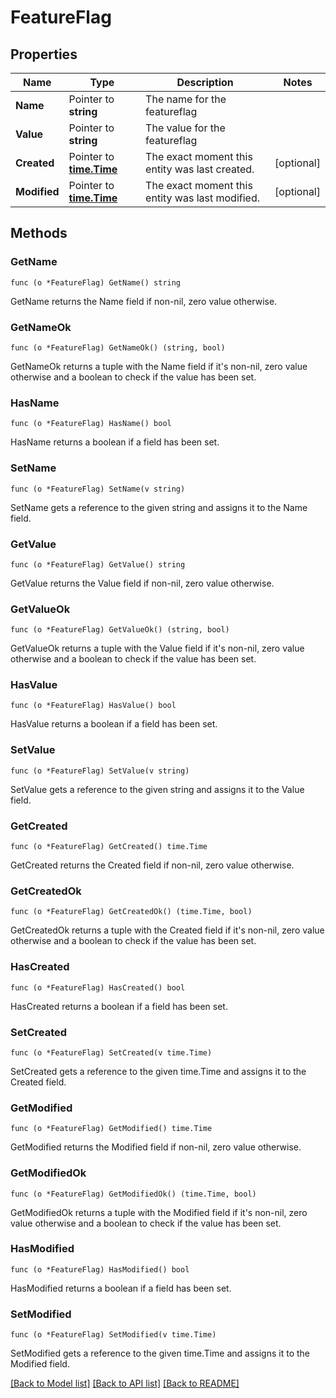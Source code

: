 # FeatureFlag

## Properties

Name | Type | Description | Notes
------------ | ------------- | ------------- | -------------
**Name** | Pointer to **string** | The name for the featureflag | 
**Value** | Pointer to **string** | The value for the featureflag | 
**Created** | Pointer to [**time.Time**](time.Time.md) | The exact moment this entity was last created. | [optional] 
**Modified** | Pointer to [**time.Time**](time.Time.md) | The exact moment this entity was last modified. | [optional] 

## Methods

### GetName

`func (o *FeatureFlag) GetName() string`

GetName returns the Name field if non-nil, zero value otherwise.

### GetNameOk

`func (o *FeatureFlag) GetNameOk() (string, bool)`

GetNameOk returns a tuple with the Name field if it's non-nil, zero value otherwise
and a boolean to check if the value has been set.

### HasName

`func (o *FeatureFlag) HasName() bool`

HasName returns a boolean if a field has been set.

### SetName

`func (o *FeatureFlag) SetName(v string)`

SetName gets a reference to the given string and assigns it to the Name field.

### GetValue

`func (o *FeatureFlag) GetValue() string`

GetValue returns the Value field if non-nil, zero value otherwise.

### GetValueOk

`func (o *FeatureFlag) GetValueOk() (string, bool)`

GetValueOk returns a tuple with the Value field if it's non-nil, zero value otherwise
and a boolean to check if the value has been set.

### HasValue

`func (o *FeatureFlag) HasValue() bool`

HasValue returns a boolean if a field has been set.

### SetValue

`func (o *FeatureFlag) SetValue(v string)`

SetValue gets a reference to the given string and assigns it to the Value field.

### GetCreated

`func (o *FeatureFlag) GetCreated() time.Time`

GetCreated returns the Created field if non-nil, zero value otherwise.

### GetCreatedOk

`func (o *FeatureFlag) GetCreatedOk() (time.Time, bool)`

GetCreatedOk returns a tuple with the Created field if it's non-nil, zero value otherwise
and a boolean to check if the value has been set.

### HasCreated

`func (o *FeatureFlag) HasCreated() bool`

HasCreated returns a boolean if a field has been set.

### SetCreated

`func (o *FeatureFlag) SetCreated(v time.Time)`

SetCreated gets a reference to the given time.Time and assigns it to the Created field.

### GetModified

`func (o *FeatureFlag) GetModified() time.Time`

GetModified returns the Modified field if non-nil, zero value otherwise.

### GetModifiedOk

`func (o *FeatureFlag) GetModifiedOk() (time.Time, bool)`

GetModifiedOk returns a tuple with the Modified field if it's non-nil, zero value otherwise
and a boolean to check if the value has been set.

### HasModified

`func (o *FeatureFlag) HasModified() bool`

HasModified returns a boolean if a field has been set.

### SetModified

`func (o *FeatureFlag) SetModified(v time.Time)`

SetModified gets a reference to the given time.Time and assigns it to the Modified field.


[[Back to Model list]](../README.md#documentation-for-models) [[Back to API list]](../README.md#documentation-for-api-endpoints) [[Back to README]](../README.md)


